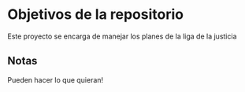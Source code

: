 # Objetivos de la repositorio

Este proyecto se encarga de manejar los planes de la liga de la justicia


## Notas
Pueden hacer lo que quieran!